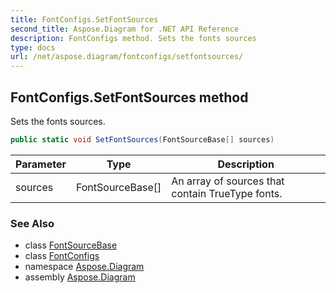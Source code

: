 ```yaml
---
title: FontConfigs.SetFontSources
second_title: Aspose.Diagram for .NET API Reference
description: FontConfigs method. Sets the fonts sources
type: docs
url: /net/aspose.diagram/fontconfigs/setfontsources/
---
```

## FontConfigs.SetFontSources method

Sets the fonts sources.

```csharp
public static void SetFontSources(FontSourceBase[] sources)
```

| Parameter | Type | Description |
| --- | --- | --- |
| sources | FontSourceBase[] | An array of sources that contain TrueType fonts. |

### See Also

* class [FontSourceBase](../../fontsourcebase/)
* class [FontConfigs](../)
* namespace [Aspose.Diagram](../../fontconfigs/)
* assembly [Aspose.Diagram](../../../)


